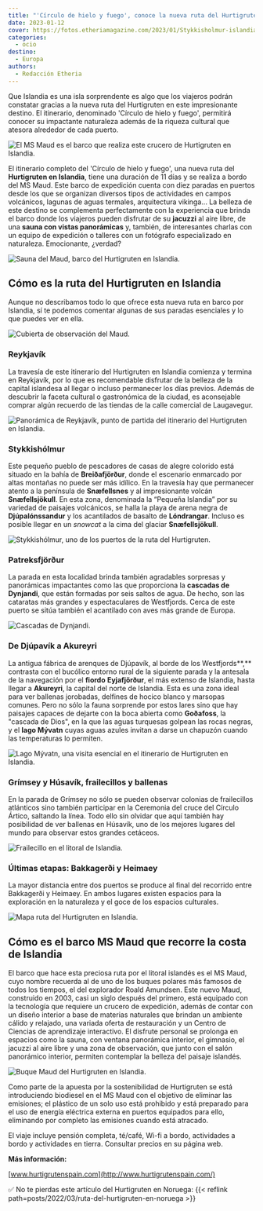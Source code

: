 ```yaml
---
title: "'Círculo de hielo y fuego', conoce la nueva ruta del Hurtigruten en Islandia"
date: 2023-01-12
cover: https://fotos.etheriamagazine.com/2023/01/Stykkisholmur-islandia.jpg
categories: 
  - ocio
destino: 
  - Europa
authors: 
  - Redacción Etheria
---
```


Que Islandia es una isla sorprendente es algo que los viajeros podrán constatar gracias 
a la nueva ruta del Hurtigruten en este impresionante destino. El itinerario, denominado 
'Círculo de hielo y fuego', permitirá conocer su impactante naturaleza además de la 
riqueza cultural que atesora alrededor de cada puerto. 

![El MS Maud es el barco que realiza este crucero de Hurtigruten en Islandia.](https://fotos.etheriamagazine.com/2023/01/hurtigruten-maud-islandia.jpg "El MS Maud es el barco que realiza este crucero de © Hurtigruten en Islandia.")

El itinerario completo del 'Círculo de hielo y fuego', una nueva ruta del **Hurtigruten 
en Islandia**, tiene una duración de 11 días y se realiza a bordo del MS Maud. Este 
barco de expedición cuenta con diez paradas en puertos desde los que se organizan 
diversos tipos de actividades en campos volcánicos, lagunas de aguas termales, 
arquitectura vikinga... La belleza de este destino se complementa perfectamente con la 
experiencia que brinda el barco donde los viajeros pueden disfrutar de su **jacuzzi** al 
aire libre, de una **sauna con vistas panorámicas** y, también, de interesantes charlas 
con un equipo de expedición o talleres con un fotógrafo especializado en naturaleza. 
Emocionante, ¿verdad? 

![Sauna del Maud, barco del Hurtigruten en Islandia.](https://fotos.etheriamagazine.com/2023/01/Sauna-MS-Maud.jpg "Sauna del Maud, barco del Hurtigruten en Islandia. © Óscar Farrera")

## Cómo es la ruta del Hurtigruten en Islandia

Aunque no describamos todo lo que ofrece esta nueva ruta en barco por Islandia, sí te 
podemos comentar algunas de sus paradas esenciales y lo que puedes ver en ella. 

![Cubierta de observación del Maud.](https://fotos.etheriamagazine.com/2023/01/cubierta-observacion-hurtigruten.jpg "Cubierta de observación del Maud. © Óscar Farrera")

### Reykjavík

La travesía de este itinerario del Hurtigruten en Islandia comienza y termina en 
Reykjavík, por lo que es recomendable disfrutar de la belleza de la capital islandesa al 
llegar o incluso permanecer los días previos. Además de descubrir la faceta cultural o 
gastronómica de la ciudad, es aconsejable comprar algún recuerdo de las tiendas de la 
calle comercial de Laugavegur. 

![Panorámica de Reykjavík, punto de partida del itinerario del Hurtigruten en Islandia.](https://fotos.etheriamagazine.com/2023/01/hurtigruten-islandia-reikjavik.jpg "Panorámica de Reykjavík, punto de partida del itinerario del Hurtigruten en Islandia.")

### Stykkishólmur

Este pequeño pueblo de pescadores de casas de alegre colorido está situado en la bahía 
de **Breiðafjörður**, donde el escenario enmarcado por altas montañas no puede ser más 
idílico. En la travesía hay que permanecer atento a la península de **Snæfellsnes** y al 
impresionante volcán **Snæfellsjökull**. En esta zona, denominada la “Pequeña Islandia” 
por su variedad de paisajes volcánicos, se halla la playa de arena negra de 
**Djúpalónssandur** y los acantilados de basalto de **Lóndrangar**. Incluso es posible 
llegar en un _snowcat_ a la cima del glaciar **Snæfellsjökull**. 

![Stykkishólmur, uno de los puertos de la ruta del Hurtigruten.](https://fotos.etheriamagazine.com/2023/01/Stykkisholmur-islandia.jpg "Stykkishólmur, uno de los puertos de la ruta del Hurtigruten.")

### Patreksfjörður

La parada en esta localidad brinda también agradables sorpresas y panorámicas 
impactantes como las que proporciona la **cascadas de Dynjandi**, que están formadas por 
seis saltos de agua. De hecho, son las cataratas más grandes y espectaculares de 
Westfjords. Cerca de este puerto se sitúa también el acantilado con aves más grande de 
Europa. 

![Cascadas de Dynjandi.](https://fotos.etheriamagazine.com/2023/01/hurtigruten-islandia-Dynjandi-1.jpg "Cascadas de Dynjandi.")

### De Djúpavík a Akureyri

La antigua fábrica de arenques de Djúpavík, al borde de los Westfjords**,** contrasta 
con el bucólico entorno rural de la siguiente parada y la antesala de la navegación por 
el **fiordo** **Eyjafjörður**, el más extenso de Islandia, hasta llegar a **Akureyri**, 
la capital del norte de Islandia. Esta es una zona ideal para ver ballenas jorobadas, 
delfines de hocico blanco y marsopas comunes. Pero no sólo la fauna sorprende por estos 
lares sino que hay paisajes capaces de dejarte con la boca abierta como **Goðafoss**, la 
"cascada de Dios", en la que las aguas turquesas golpean las rocas negras, y el **lago 
Mývatn** cuyas aguas azules invitan a darse un chapuzón cuando las temperaturas lo 
permiten. 

![Lago Mývatn, una visita esencial en el itinerario de Hurtigruten en Islandia.](https://fotos.etheriamagazine.com/2023/01/hurtigruten-islandia-lago-Myvatn.jpg "Lago Mývatn, una visita esencial en el itinerario de Hurtigruten en Islandia.")

### Grímsey y Húsavík, frailecillos y ballenas

En la parada de Grímsey no sólo se pueden observar colonias de frailecillos atlánticos 
sino también participar en la Ceremonia del cruce del Círculo Ártico, saltando la línea. 
Todo ello sin olvidar que aquí también hay posibilidad de ver ballenas en Húsavík, uno 
de los mejores lugares del mundo para observar estos grandes cetáceos. 

![Frailecillo en el litoral de Islandia.](https://fotos.etheriamagazine.com/2023/01/hurtigruten-islandia-Grimsey.jpg "Frailecillo en el litoral de Islandia.")

### Últimas etapas: Bakkagerði y Heimaey

La mayor distancia entre dos puertos se produce al final del recorrido entre Bakkagerði 
y Heimaey. En ambos lugares existen espacios para la exploración en la naturaleza y el 
goce de los espacios culturales. 

![Mapa ruta del Hurtigruten en Islandia.](https://fotos.etheriamagazine.com/2023/01/mapa-circulo-hielo-fuego-hurtigruten.jpg "Mapa de esta ruta del © Hurtigruten en Islandia.")

## Cómo es el barco MS Maud que recorre la costa de Islandia

El barco que hace esta preciosa ruta por el litoral islandés es el MS Maud, cuyo nombre 
recuerda al de uno de los buques polares más famosos de todos los tiempos, el del 
explorador Roald Amundsen. Este nuevo Maud, construido en 2003, casi un siglo después 
del primero, está equipado con la tecnología que requiere un crucero de expedición, 
además de contar con un diseño interior a base de materias naturales que brindan un 
ambiente cálido y relajado, una variada oferta de restauración y un Centro de Ciencias 
de aprendizaje interactivo. El disfrute personal se prolonga en espacios como la sauna, 
con ventana panorámica interior, el gimnasio, el jacuzzi al aire libre y una zona de 
observación, que junto con el salón panorámico interior, permiten contemplar la belleza 
del paisaje islandés. 

![Buque Maud del Hurtigruten en Islandia.](https://fotos.etheriamagazine.com/2023/01/maud-hurtigruten.jpg "EL buque Maud realiza la ruta del © Hurtigruten en Islandia.")

Como parte de la apuesta por la sostenibilidad de Hurtigruten se está introduciendo 
biodiesel en el MS Maud con el objetivo de eliminar las emisiones; el plástico de un 
solo uso está prohibido y está preparado para el uso de energía eléctrica externa en 
puertos equipados para ello, eliminando por completo las emisiones cuando está atracado. 

El viaje incluye pensión completa, té/café, Wi-fi a bordo, actividades a bordo y 
actividades en tierra. Consultar precios en su página web. 

**Más información:** 

[www.hurtigrutenspain.com](http://www.hurtigrutenspain.com/) 

✅ No te pierdas este artículo del Hurtigruten en Noruega: {{< reflink 
path=posts/2022/03/ruta-del-hurtigruten-en-noruega >}}
